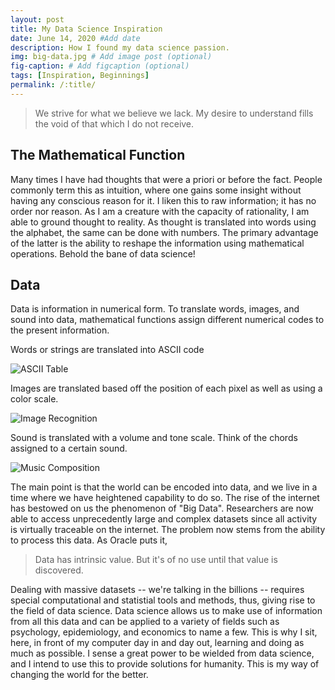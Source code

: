 ```yaml
---
layout: post
title: My Data Science Inspiration
date: June 14, 2020 #Add date 
description: How I found my data science passion.
img: big-data.jpg # Add image post (optional)
fig-caption: # Add figcaption (optional)
tags: [Inspiration, Beginnings]
permalink: /:title/
---
```


> We strive for what we believe we lack. My desire to understand fills the void of that which I do not receive.

## The Mathematical Function

Many times I have had thoughts that were a priori or before the fact. People commonly term this as intuition, where one gains some insight without having any conscious reason for it. I liken this to raw information; it has no order nor reason. As I am a creature with the capacity of rationality, I am able to ground thought to reality. As thought is translated into words using the alphabet, the same can be done with numbers. The primary advantage of the latter is the ability to reshape the information using mathematical operations. Behold the bane of data science!

## Data

Data is information in numerical form. To translate words, images, and sound into data, mathematical functions assign different numerical codes to the present information. 

Words or strings are translated into ASCII code

![ASCII Table]({{site.baseurl}}/assets/img/ascii-table.png)

Images are translated based off the position of each pixel as well as using a color scale. 

![Image Recognition]({{site.baseurl}}/assets/img/image-recognition.png)

Sound is translated with a volume and tone scale. Think of the chords assigned to a certain sound.  

![Music Composition]({{site.baseurl}}/assets/img/music-composition.jpg)

The main point is that the world can be encoded into data, and we live in a time where we have heightened capability to do so. The rise of the internet has bestowed on us the phenomenon of "Big Data". Researchers are now able to access unprecedently large and complex datasets since all activity is virtually traceable on the internet. The problem now stems from the ability to process this data. As Oracle puts it, 

> Data has intrinsic value. But it's of no use until that value is discovered.

Dealing with massive datasets -- we're talking in the billions -- requires special computational and statistial tools and methods, thus, giving rise to the field of data science. Data science allows us to make use of information from all this data and can be applied to a variety of fields such as psychology, epidemiology, and economics to name a few. This is why I sit, here, in front of my computer day in and day out, learning and doing as much as possible. I sense a great power to be wielded from data science, and I intend to use this to provide solutions for humanity. This is my way of changing the world for the better. 